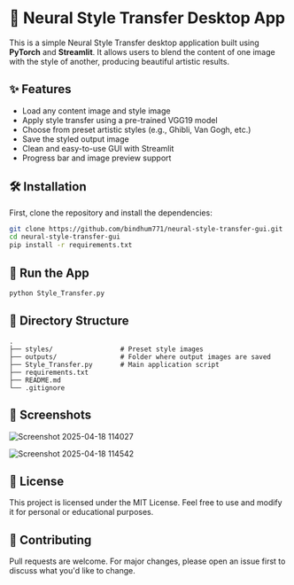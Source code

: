 # 🎨 Neural Style Transfer Desktop App

This is a simple Neural Style Transfer desktop application built using **PyTorch** and **Streamlit**. It allows users to blend the content of one image with the style of another, producing beautiful artistic results.

## ✨ Features

- Load any content image and style image
- Apply style transfer using a pre-trained VGG19 model
- Choose from preset artistic styles (e.g., Ghibli, Van Gogh, etc.)
- Save the styled output image
- Clean and easy-to-use GUI with Streamlit
- Progress bar and image preview support

## 🛠 Installation

First, clone the repository and install the dependencies:

```bash
git clone https://github.com/bindhum771/neural-style-transfer-gui.git
cd neural-style-transfer-gui
pip install -r requirements.txt
```

## 🚀 Run the App

```bash
python Style_Transfer.py
```

## 📂 Directory Structure

```
.
├── styles/                 # Preset style images
├── outputs/                # Folder where output images are saved
├── Style_Transfer.py       # Main application script
├── requirements.txt
├── README.md
└── .gitignore
```

## 📸 Screenshots
![Screenshot 2025-04-18 114027](https://github.com/user-attachments/assets/42d5b15b-d9bd-4bc8-88e8-996f541b9d94)


![Screenshot 2025-04-18 114542](https://github.com/user-attachments/assets/43418194-6c99-4f8f-99a0-670a125ef826)


## 📃 License

This project is licensed under the MIT License. Feel free to use and modify it for personal or educational purposes.

## 🤝 Contributing

Pull requests are welcome. For major changes, please open an issue first to discuss what you'd like to change.
